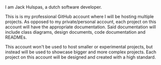 I am Jack Hulspas, a dutch software developer.

This is is my professional GitHub account where I will be hosting multiple projects. 
As opposed to my private/personal account, each project on this account will have the appropriate documentation. Said documentation will include class diagrams, design documents, code documentation and READMEs.

This account won't be used to host smaller or experimental projects, but instead will be used to showcase bigger and more complex projects. Each project on this account will be designed and created with a high standard.
